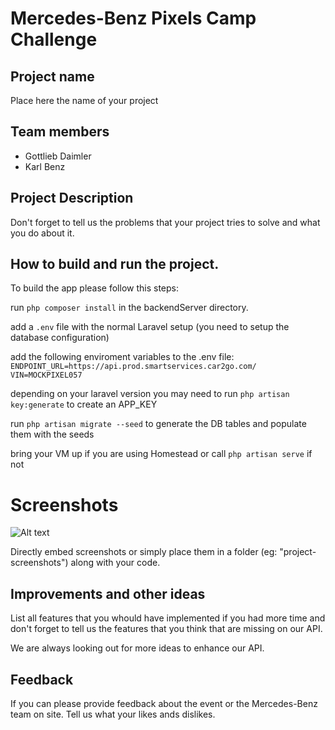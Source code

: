 # Mercedes-Benz Pixels Camp Challenge

## Project name

Place here the name of your project

## Team members

  - Gottlieb Daimler
  - Karl Benz

## Project Description

Don't forget to tell us the problems that your project tries to solve and what you do about it.

## How to build and run the project.

To build the app please follow this steps:

run `php composer install` in the backendServer directory.

add a `.env` file with the normal Laravel setup (you need to setup the database configuration)

add the following enviroment variables to the .env file:
`ENDPOINT_URL=https://api.prod.smartservices.car2go.com/`
`VIN=MOCKPIXEL057`

depending on your laravel version you may need to run `php artisan key:generate` to create an APP_KEY

run `php artisan migrate --seed` to generate the DB tables and populate them with the seeds

bring your VM up if you are using Homestead or call `php artisan serve` if not


# Screenshots

![Alt text](https://www.smartusa.com/resources/img/offers/offer-cabriolet.jpg)

Directly embed screenshots or simply place them in a folder (eg: "project-screenshots") along with your code.

## Improvements and other ideas

List all features that you whould have implemented if you had more time and don't forget to tell us the features that you think that are missing on our API.

We are always looking out for more ideas to enhance our API.

## Feedback

If you can please provide feedback about the event or the Mercedes-Benz team on site. Tell us what your likes ands dislikes.
